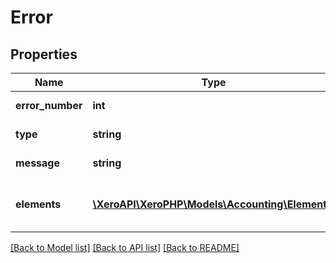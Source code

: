 # Error

## Properties
Name | Type | Description | Notes
------------ | ------------- | ------------- | -------------
**error_number** | **int** | Exception number | [optional] 
**type** | **string** | Exception type | [optional] 
**message** | **string** | Exception message | [optional] 
**elements** | [**\XeroAPI\XeroPHP\Models\Accounting\Element[]**](Element.md) | Array of Elements of validation Errors | [optional] 

[[Back to Model list]](../README.md#documentation-for-models) [[Back to API list]](../README.md#documentation-for-api-endpoints) [[Back to README]](../README.md)


